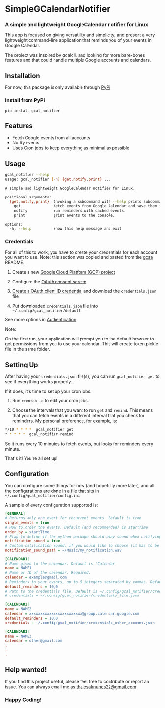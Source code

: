 # SimpleGCalendarNotifier

### A simple and lightweight GoogleCalendar notifier for Linux

This app is focused on giving versatility and simplicity, and present a
very lightweight command-line application that reminds you of your events
in Google Calendar.

The project was inspired by [gcalcli](https://github.com/insanum/gcalcli),
and looking for more bare-bones features and that could handle multiple
Google accounts and calendars.

Installation
------------

For now, this package is only available through [PyPi](https://pypi.org/)

### Install from PyPi
```sh
pip install gcal_notifier
```

Features
--------

- Fetch Google events from all accounts
- Notify events
- Uses Cron jobs to keep everything as minimal as possible

Usage
-----

```sh
gcal_notifier --help
usage: gcal_notifier [-h] {get,notify,print} ...

A simple and lightweight GoogleCalendar notifier for Linux.

positional arguments:
  {get,notify,print}  Invoking a subcommand with --help prints subcommand usage.
    get               fetch events from Google Calendar and save them in cache.
    notify            run reminders with cached events.
    print             print events to the console.

options:
  -h, --help          show this help message and exit
```

### Credentials

For all of this to work, you have to create your credentials for each account
you want to use.
Note: this section was copied and pasted from the [gcsa](https://google-calendar-simple-api.readthedocs.io/en/latest/getting_started.html) README.

1. Create a new [Google Cloud Platform (GCP) project](https://developers.google.com/workspace/guides/create-project)

2. Configure the [OAuth consent screen](https://developers.google.com/workspace/guides/create-credentials#configure_the_oauth_consent_screen)

3. [Create a OAuth client ID credential](https://developers.google.com/workspace/guides/create-credentials#create_a_oauth_client_id_credential)
and download the `credentials.json` file

4. Put downloaded `credentials.json` file into `~/.config/gcal_notifier/default`

See more options in [Authentication](https://google-calendar-simple-api.readthedocs.io/en/latest/authentication.html#authentication).

Note:

On the first run, your application will prompt you to the default browser to get permissions from you to use your calendar.
This will create token.pickle file in the same folder.

Setting Up
----------

After having your `credentials.json` file(s), you can run `gcal_notifier get`
to see if everything works properly.

If it does, it's time to set up your cron jobs.

1. Run `crontab -e` to edit your cron jobs.

2. Choose the intervals that you want to run `get` and `remind`. This means
that you can fetch events in a different interval that you check for reminders.
My personal preference, for example, is:
```sh
*/10 * * * *  gcal_notifier get
* * * * *  gcal_notifier remind
```
So it runs every 10 minutes to fetch events, but looks for reminders every minute.

That's it! You're all set up!

Configuration
-------------

You can configure some things for now (and hopefully more later), and all the
configurations are done in a file that sits in `~/.config/gcal_notifier/config.ini`

A sample of every configuration supported is:
```ini
[GENERAL]
# Returns only one event for recurrent events. Default is true
single_events = true
# How to order the events. Default (and recommended) is startTime
order_by = startTime
# Flag to define if the python package should play sound when notifying
notification_sound = true
# Custom notification sound, if you would like to choose (it has to be a wav file).
notification_sound_path = ~/Music/my_notification.wav

[CALENDAR1]
# Name given to the calendar. Default is 'Calendar'
name = NAME1
# Name or ID of the calendar. Required.
calendar = example@gmail.com
# Reminders to your events, up to 5 integers separated by commas. Default is None
default_reminders = 10,0
# Path to the credentials file. Default is ~/.config/gcal_notifier/credentials.json
# credentials = ~/.config/gcal_notifier/credentials_file.json

[CALENDAR2]
name = NAME2
calendar = xxxxxxxxxxxxxxxxxxxxxxxx@group.calendar.google.com
default_reminders = 10,0
credentials = ~/.config/gcal_notifier/credentials_other_account.json

[CALENDAR3]
name = NAME3
calendar = other@gmail.com
.
.
.
```

## Help wanted!

If you find this project useful, please feel free to contribute or report an issue.
You can always email me as thalesaknunes22@gmail.com

### Happy Coding!
